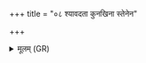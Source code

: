 +++
title = "०८ श्यावदता कुनखिना स्तेनेन"

+++
<details><summary>मूलम् (GR)</summary>

श्यावदता कुनखिना  
स्तेनेन यत् सहासिम ।  
(…) ॥ +++(see 3cd)+++
</details>